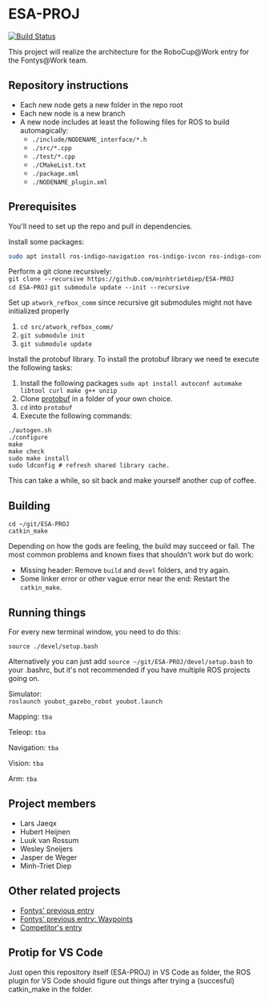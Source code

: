 # ESA-PROJ

[![Build Status](https://travis-ci.org/minhtrietdiep/ESA-PROJ.svg?branch=master)](https://travis-ci.org/minhtrietdiep/ESA-PROJ)

This project will realize the architecture for the RoboCup@Work entry for the Fontys@Work team.

## Repository instructions

* Each new node gets a new folder in the repo root
* Each new node is a new branch
* A new node includes at least the following files for ROS to build automagically:
  * `./include/NODENAME_interface/*.h`
  * `./src/*.cpp`
  * `./test/*.cpp`
  * `./CMakeList.txt`
  * `./package.xml`
  * `./NODENAME_plugin.xml`

## Prerequisites

You'll need to set up the repo and pull in dependencies.

Install some packages:  
```sh
sudo apt install ros-indigo-navigation ros-indigo-ivcon ros-indigo-convex-decomposition ros-indigo-object-recognition-msgs ros-indigo-moveit-commander autoconf automake libtool curl make g++ unzip gksu
```

Perform a git clone recursively:  
`git clone --recursive https://github.com/minhtrietdiep/ESA-PROJ`  
`cd ESA-PROJ`
`git submodule update --init --recursive`

Set up `atwork_refbox_comm` since recursive git submodules might not have initialized properly
   1. `cd src/atwork_refbox_comm/`
   2. `git submodule init`
   3. `git submodule update`

Install the protobuf library. To install the protobuf library we need te execute the following tasks:
   1. Install the following packages `sudo apt install autoconf automake libtool curl make g++ unzip`
   2. Clone [protobuf](https://github.com/google/protobuf) in a folder of your own choice.
   3. `cd` into `protobuf`
   4. Execute the following commands:  
   ```
   ./autogen.sh  
   ./configure  
   make  
   make check  
   sudo make install  
   sudo ldconfig # refresh shared library cache.  
   ```

This can take a while, so sit back and make yourself another cup of coffee.

## Building

`cd ~/git/ESA-PROJ`  
`catkin_make`

Depending on how the gods are feeling, the build may succeed or fail. The most common problems and known fixes that shouldn't work but do work:

* Missing header: Remove `build` and `devel` folders, and try again.
* Some linker error or other vague error near the end: Restart the `catkin_make`.

## Running things

For every new terminal window, you need to do this:

`source ./devel/setup.bash`  

Alternatively you can just add `source ~/git/ESA-PROJ/devel/setup.bash` to your .bashrc, but it's not recommended if you have multiple ROS projects going on.

Simulator:  
`roslaunch youbot_gazebo_robot youbot.launch`

Mapping:
`tba`

Teleop:
`tba`

Navigation:
`tba`

Vision:
`tba`

Arm:
`tba`

## Project members

* Lars Jaeqx
* Hubert Heijnen
* Luuk van Rossum
* Wesley Sneijers
* Jasper de Weger
* Minh-Triet Diep

## Other related projects
* [Fontys' previous entry](https://github.com/Youbotfontysatwork/youbot_fontys)
* [Fontys' previous entry: Waypoints](https://github.com/BasB1/youbot_interface)
* [Competitor's entry](https://github.com/mas-group/robocup-at-work)

## Protip for VS Code

Just open this repository itself (ESA-PROJ) in VS Code as folder, the ROS plugin for VS Code should figure out things after trying a (succesful) catkin_make in the folder.
